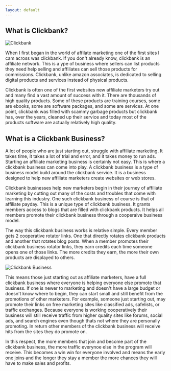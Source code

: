 ```yaml
---
layout: default
---
```


## What is Clickbank?

![Clickbank](https://i1.wp.com/www.giblink.com/wp-content/uploads/2016/08/clickbank-affiliate-marketing.jpg?fit=650%2C270&ssl=1)

When I first began in the world of affilate marketing one of the first sites I cam across was clickbank. If you don't already know, clickbank is an affiliate network. This is a ype of business where sellers can list products they need help selling and affiliates can sell those products for commissions. Clickbank, unlike amazon associates, is dedicated to selling digital products and services instead of physical products.

Clickbank is often one of the first websites new affiliate marketers try out and many find a vast amount of success with it. There are thousands of high quality products. Some of these products are training courses, some are ebooks, some are software packages, and some are services. At one point, clickbank was filled with scammy garbage products but clickbank has, over the years, cleaned up their service and today most of the products software are actually relatively high quality.

## What is a Clickbank Business?

A lot of people who are just starting out, struggle with affiliate marketing. It takes time, it takes a lot of trial and error, and it takes money to run ads. Starting an affiliate marketing business is certainly not easy. This is where a clickbank business can come into play. A clickbank business is a type of business model build around the clickbank service. It is a business designed to help new affiliate marketers create websites or web stores. 

Clickbank businesses help new marketers begin in their journey of affiliate marketing by cutting out many of the costs and troubles that come with learning this industry. One such clickbank business of course is that of affiliate payday. This is a unique type of clickbank business. It grants members access to blogs that are filled with clickbank products. It helps all members promote their clickbank business through a cooperaive business model. 

The way this clickbank business works is relative simple. Every member gets 2 cooperative rotator links. One that directly rotates clickbank products and another that rotates blog posts. When a member promotes their clickbank business rotator links, they earn credits each time someone opens one of those links. The more credits they earn, the more their own products are displayed to others. 

![Clickbank Business](https://fiverr-res.cloudinary.com/images/q_auto,f_auto/gigs/16885649/original/d36ddd8823c008556ae0abbb423ebafeea5ea00a/manually-promote-your-own-or-affiliate-online-clickbank-business.png)

This means those just starting out as affiliate marketers, have a full clickbank business where everyone is helping everyone else promote that business. If one is newer to marketing and doesn't have a large budget or doesn't know where to begin, they can start small and still benefit from the promotions of other marketers. For example, someone just starting out, may promote their links on free marketing sites like classified ads, safelists, or traffic exchanges. Because everyone is working cooperatively their business will still receive traffic from higher quality sites like forums, social ads, and search engines even though thats not where they are personally promoting. In return other members of the clickbank business will receive hits from the sites they do promote on. 

In this respect, the more members that join and become part of the clickbank business, the more traffic everynoe else in the program will receive. This becomes a win win for everyone involved and means the early one joins and the longer they stay a member the more chances they will have to make sales and profits. 
